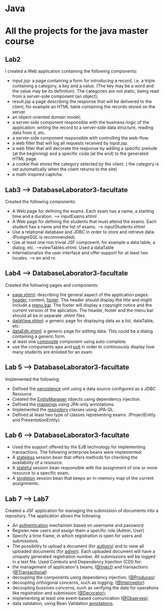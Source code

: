 # Java
# All the projects for the java master course

## Lab2
I created a Web application containing the following components:
- input.jsp: a page containing a form for introducing a record, i.e. a triple containing a category, a key and a value. (The key may be a word and the value may be its definition). The categories are not static, being read from a server-side component (an object);
- result.jsp a page describing the response that will be delivered to the client, for example an HTML table containing the records stored on the server.
- an object-oriented domain model;
- a server-side component responsible with the business-logic of the application: writing the record to a server-side data structure, reading data from it, etc.
- a server-side component responsible with controlling the web-flow.
- a web filter that will log all requests received by input.jsp.
- a web filter that will decorate the response by adding a specific prelude (at the beginning) and a specific coda (at the end) to the generated HTML page.
- a cookie that stores the category selected by the client. ( the category is set automatically when the client returns to the site)
- a math-inspired captcha.

## Lab3 --> DatabaseLaborator3-facultate
Created the following components:
- A Web page for defining the exams. Each exam has a name, a starting time and a duration. --> inputExams.xhtml
- A Web page for defining the students that must attend the exams. Each student has a name and the list of exams. --> inputStudents.xhtml
- Use a relational database and JDBC in order to store and retrieve data. (PostgreSQL is recommended).
- Use at least one non trivial JSF component, for example a data table, a dialog, etc. -->viewTables.xhtml. Used a dataTable
- Internationalize the user interface and offer support for at least two locales. --> en and ro

## Lab4 --> DatabaseLaborator3-facultate
Created the following pages and components:
- [page.xhtml](https://github.com/Theo3699/Java/blob/main/DatabaseLaborator3-facultate/src/main/webapp/WEB-INF/templates/page.xhtml): describing the general aspect of the application pages: [header](https://github.com/Theo3699/Java/blob/main/DatabaseLaborator3-facultate/src/main/webapp/views/header.xhtml), content, [footer](https://github.com/Theo3699/Java/blob/main/DatabaseLaborator3-facultate/src/main/webapp/views/footer.xhtml). The header should display the title and might include a [menu bar](https://github.com/Theo3699/Java/blob/main/DatabaseLaborator3-facultate/src/main/webapp/views/menuBar.xhtml).
The footer will display a copyright notice and the current version of the aplication. The header, footer and the menu bar should all be in separate .xhtml files.
- [dataView.xhtml](https://github.com/Theo3699/Java/blob/main/DatabaseLaborator3-facultate/src/main/webapp/WEB-INF/templates/genericDataView.xhtml): a generic page for displaying data as a list, dataTable, etc.
- [dataEdit.xhtml](https://github.com/Theo3699/Java/blob/main/DatabaseLaborator3-facultate/src/main/webapp/WEB-INF/templates/genericDataEdit.xhtml): a generic page for editing data. This could be a dialog containing a generic form.
- at least one [composite](https://github.com/Theo3699/Java/blob/main/DatabaseLaborator3-facultate/src/main/webapp/resources/ezcomp/autoComplete.xhtml) component using auto-complete. 
- use the components ajax and [poll](https://github.com/Theo3699/Java/blob/main/DatabaseLaborator3-facultate/src/main/webapp/views/home.xhtml) in order to continuously display how many students are enlisted for an exam.

## Lab 5 --> DatabaseLaborator3-facultate
Implemented the following:
- Defined the [persistence](https://github.com/Theo3699/Java/blob/main/DatabaseLaborator3-facultate/src/main/resources/META-INF/persistence.xml) unit using a data source configured as a JDBC Resource.
- Created the [EntityManager](https://github.com/Theo3699/Java/blob/main/DatabaseLaborator3-facultate/src/main/java/com/theo/config/JPAConfig.java) objects using dependency injection.
- Defined the [mappings](https://github.com/Theo3699/Java/blob/main/DatabaseLaborator3-facultate/src/main/java/com/theo/entities/ExamEntity.java) using JPA-only annotations.
- Implemented the [repository](https://github.com/Theo3699/Java/blob/main/DatabaseLaborator3-facultate/src/main/java/com/theo/repositories/ExamRepository.java) classes using JPA-QL.
- Defined at least two type of classes representing exams. (ProjectEntity and PresentationEntity)

## Lab 6 --> DatabaseLaborator3-facultate
- Used the support offered by the EJB technology for implementing transactions.
The following enterprise beans were implemented:
- A [stateless](https://github.com/Theo3699/Java/blob/main/DatabaseLaborator3-facultate/src/main/java/com/theo/repositories/ResourcesRepository.java) session bean that offers methods for checking the availability of a resource.
- A [stateful](https://github.com/Theo3699/Java/blob/main/DatabaseLaborator3-facultate/src/main/java/com/theo/beans/AssignmentStatefulBean.java) session bean responsible with the assignment of one or more resource to a specific exam.
- A [singleton](https://github.com/Theo3699/Java/blob/main/DatabaseLaborator3-facultate/src/main/java/com/theo/beans/SingletonCurrentAssignments.java) session bean that keeps an in-memory map of the current assignments.

## Lab 7 --> Lab7
Created a JSF application for managing the submission of documents into a repository. The application allows the following:
- An [authentication](https://github.com/Theo3699/Java/blob/main/Lab7/src/main/java/ro/theo/lab7/beans/Login.java) mechanism based on username and password
- Register new users and assign them a specific role (Admin, User)
- Specify a time frame, in which registration is open for users and submissions.
- The possibility to upload a document (for [authors](https://github.com/Theo3699/Java/blob/main/Lab7/src/main/webapp/views/user.xhtml)) and to view all uploaded documents (for [admin](https://github.com/Theo3699/Java/blob/main/Lab7/src/main/webapp/views/admin.xhtml)). Each uploaded document will have a uniquely generated registration number. All submissions will be logged in a text file.
Used Contexts and Dependency Injection (CDI) for:
- the management of application's beans; ([@Inject](https://github.com/Theo3699/Java/blob/main/Lab7/src/main/java/ro/theo/lab7/repositories/DocumentRepository.java)) and transactions ([@Transactional](https://github.com/Theo3699/Java/blob/main/Lab7/src/main/java/ro/theo/lab7/repositories/UserRepository.java))
- decoupling the components using dependency injection; ([@Produces](https://github.com/Theo3699/Java/blob/main/Lab7/src/main/java/ro/theo/lab7/config/JPAConfig.java))
- decoupling orthogonal concerns, such as logging; ([@Interceptor](https://github.com/Theo3699/Java/blob/main/Lab7/src/main/java/ro/theo/lab7/config/MyInterceptor.java))
- decoupling bussines concerns, such as verifying the date for operations like registration and submission ([@Decorator](https://github.com/Theo3699/Java/blob/main/Lab7/src/main/java/ro/theo/lab7/config/ValidateTimeFrameDecorator.java));
- implementing at least one event-based comunication ([@Observes](https://github.com/Theo3699/Java/blob/main/Lab7/src/main/java/ro/theo/lab7/beans/Database.java));
- data validation, using Bean Validation [annotations](https://github.com/Theo3699/Java/blob/main/Lab7/src/main/java/ro/theo/lab7/beans/DocumentBean.java).
